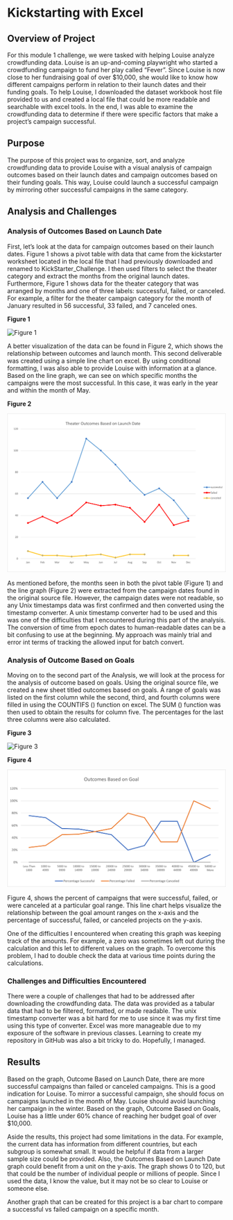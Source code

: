 # Kickstarting with Excel

## Overview of Project 
For this module 1 challenge, we were tasked with helping Louise analyze crowdfunding data. Louise is an up-and-coming playwright who started a crowdfunding campaign to fund her play called “Fever”.  Since Louise is now close to her fundraising goal of over $10,000, she would like to know how different campaigns perform in relation to their launch dates and their funding goals.  To help Louise, I downloaded the dataset workbook host file provided to us and created a local file that could be more readable and searchable with excel tools. In the end, I was able to examine the crowdfunding data to determine if there were specific factors that make a project’s campaign successful.

## Purpose
The purpose of this project was to organize, sort, and analyze crowdfunding data to provide Louise with a visual analysis of campaign outcomes based on their launch dates and campaign outcomes based on their funding goals.  This way, Louise could launch a successful campaign by mirroring other successful campaigns in the same category.

## Analysis and Challenges
### Analysis of Outcomes Based on Launch Date 
First, let’s look at the data for campaign outcomes based on their launch dates.  Figure 1 shows a pivot table with data that came from the kickstarter worksheet located in the local file that I had previously downloaded and renamed to KickStarter_Challenge.  I then used filters to select the theater category and extract the months from the original launch dates. Furthermore, Figure 1 shows data for the theater category that was arranged by months and one of three labels: successful, failed, or canceled. For example, a filter for the theater campaign category for the month of January resulted in 56 successful, 33 failed, and 7 canceled ones.

**Figure 1**

![Figure 1](https://user-images.githubusercontent.com/115508896/202921935-ae5cacbe-07f9-49d2-abe5-f494982f4f92.png)

A better visualization of the data can be found in Figure 2, which shows the relationship between outcomes and launch month.  This second deliverable was created using a simple line chart on excel.  By using conditional formatting, I was also able to provide Louise with information at a glance. Based on the line graph, we can see on which specific months the campaigns were the most successful. In this case, it was early in the year and within the month of May.

**Figure 2**

![deliverable #1](https://github.com/LLudivina/kickstarter-analysis/blob/main/resources/Theater_Outcomes_vs_Launch.png)

As mentioned before, the months seen in both the pivot table (Figure 1) and the line graph (Figure 2) were extracted from the campaign dates found in the original source file. However, the campaign dates were not readable, so any Unix timestamps data was first confirmed and then converted using the timestamp converter. A unix timestamp converter had to be used and this was one of the difficulties that I encountered during this part of the analysis. The conversion of time from epoch dates to human-readable dates can be a bit confusing to use at the beginning. My approach was mainly trial and error int terms of tracking the allowed input for batch convert. 

### Analysis of Outcome Based on Goals
Moving on to the second part of the Analysis, we will look at the process for the analysis of outcome based on goals.  Using the original source file, we created a new sheet titled outcomes based on goals. A range of goals was listed on the first column while the second, third, and fourth columns were filled in using the COUNTIFS () function on excel.  The SUM () function was then used to obtain the results for column five.  The percentages for the last three columns were also calculated.

**Figure 3**

![Figure 3](https://user-images.githubusercontent.com/115508896/202922064-07d50247-1897-4e9e-92bf-0a2e699882a3.png)


**Figure 4**

![deliverable #2](https://github.com/LLudivina/kickstarter-analysis/blob/main/resources/Outcomes_vs_Goals.png)

Figure 4, shows the percent of campaigns that were successful, failed, or were canceled at a particular goal range.  This line chart helps visualize the relationship between the goal amount ranges on the x-axis and the percentage of successful, failed, or canceled projects on the y-axis. 

One of the difficulties I encountered when creating this graph was keeping track of the amounts. For example, a zero was sometimes left out during the calculation and this let to different values on the graph. To overcome this problem, I had to double check the data at various time points during the calculations.

### Challenges and Difficulties Encountered
There were a couple of challenges that had to be addressed after downloading the crowdfunding data. The data was provided as a tabular data that had to be filtered, formatted, or made readable. The unix timestamp converter was a bit hard for me to use since it was my first time using this type of converter. Excel was more manageable due to my exposure of the software in previous classes.  Learning to create my repository in GitHub was also a bit tricky to do. Hopefully, I managed. 

## Results
Based on the graph, Outcome Based on Launch Date, there are more successful campaigns than failed or canceled campaigns. This is a good indication for Louise. To mirror a successful campaign, she should focus on campaigns launched in the month of May. Louise should avoid launching her campaign in the winter.  Based on the graph, Outcome Based on Goals, Louise has a little under 60% chance of reaching her budget goal of over $10,000.

Aside the results, this project had some limitations in the data. For example, the current data has information from different countries, but each subgroup is somewhat small. It would be helpful if data from a larger sample size could be provided. Also, the Outcomes Based on Launch Date graph could benefit from a unit on the y-axis. The graph shows 0 to 120, but that could be the number of individual people or millions of people. Since I used the data, I know the value, but it may not be so clear to Louise or someone else.

Another graph that can be created for this project is a bar chart to compare a successful vs failed campaign on a specific month.



